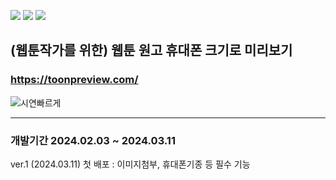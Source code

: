 
<img src="https://img.shields.io/badge/HTML5-E34F26?style=for-the-badge&logo=HTML5&logoColor=white"/> <img src="https://img.shields.io/badge/CSS3-1572B6?style=for-the-badge&logo=CSS3&logoColor=white"/> <img src="https://img.shields.io/badge/JavaScript-F7DF1E?style=for-the-badge&logo=JavaScript&logoColor=white"/>


## (웹툰작가를 위한) 웹툰 원고 휴대폰 크기로 미리보기


### https://toonpreview.com/


![시연빠르게](https://github.com/cheonjiyun/Toonpreview/assets/70828192/90ea7add-1213-4342-8956-24accb505cee)

---

### 개발기간 2024.02.03 ~ 2024.03.11

ver.1 (2024.03.11) 첫 배포 : 이미지첨부, 휴대폰기종 등 필수 기능
